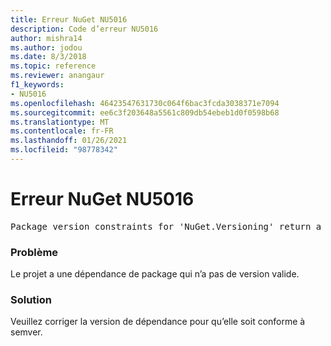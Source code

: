 ```yaml
---
title: Erreur NuGet NU5016
description: Code d’erreur NU5016
author: mishra14
ms.author: jodou
ms.date: 8/3/2018
ms.topic: reference
ms.reviewer: anangaur
f1_keywords:
- NU5016
ms.openlocfilehash: 46423547631730c064f6bac3fcda3038371e7094
ms.sourcegitcommit: ee6c3f203648a5561c809db54ebeb1d0f0598b68
ms.translationtype: MT
ms.contentlocale: fr-FR
ms.lasthandoff: 01/26/2021
ms.locfileid: "98778342"
---
```

# <a name="nuget-error-nu5016"></a>Erreur NuGet NU5016
<pre>Package version constraints for 'NuGet.Versioning' return a version range that is empty.</pre>

### <a name="issue"></a>Problème

Le projet a une dépendance de package qui n’a pas de version valide.


### <a name="solution"></a>Solution

Veuillez corriger la version de dépendance pour qu’elle soit conforme à semver.

